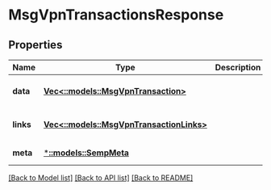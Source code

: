 # MsgVpnTransactionsResponse

## Properties
Name | Type | Description | Notes
------------ | ------------- | ------------- | -------------
**data** | [**Vec<::models::MsgVpnTransaction>**](MsgVpnTransaction.md) |  | [optional] [default to null]
**links** | [**Vec<::models::MsgVpnTransactionLinks>**](MsgVpnTransactionLinks.md) |  | [optional] [default to null]
**meta** | [***::models::SempMeta**](SempMeta.md) |  | [default to null]

[[Back to Model list]](../README.md#documentation-for-models) [[Back to API list]](../README.md#documentation-for-api-endpoints) [[Back to README]](../README.md)


